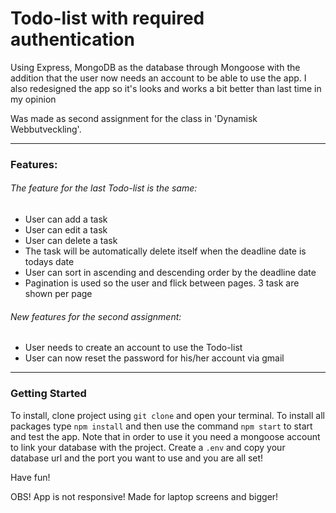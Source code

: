 # Todo-list with required authentication 
Using Express, MongoDB as the database through Mongoose with the addition that the user now needs an account to be able to use the app.
I also redesigned the app so it's looks and works a bit better than last time in my opinion

Was made as second assignment for the class in 'Dynamisk Webbutveckling'.

-----------------

### Features:

###### The feature for the last Todo-list is the same:

- User can add a task
- User can edit a task
- User can delete a task
- The task will be automatically delete itself when the deadline date is todays date
- User can sort in ascending and descending order by the deadline date
- Pagination is used so the user and flick between pages. 3 task are shown per page

###### New features for the second assignment:

- User needs to create an account to use the Todo-list 
- User can now reset the password for his/her account via gmail

-----------------

### Getting Started

To install, clone project using `git clone` and open your terminal. To install all packages type `npm install` and then use the command `npm start` to start and test the app.
Note that in order to use it you need a mongoose account to link your database with the project. Create a `.env` and copy your database url and the port you want to use and you are 
all set!

Have fun!

OBS! App is not responsive! Made for laptop screens and bigger!